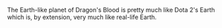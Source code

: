 The Earth-like planet of Dragon's Blood is pretty much like Dota 2's Earth which is, by extension, very much like real-life Earth.